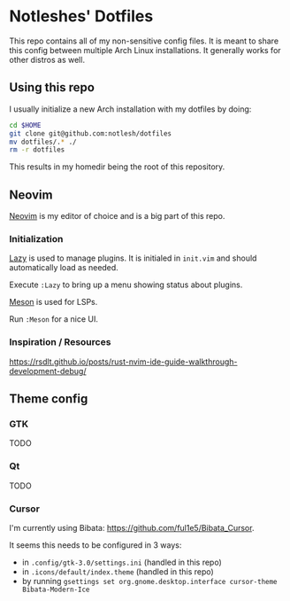 # Notleshes' Dotfiles

This repo contains all of my non-sensitive config files. It is meant to share
this config between multiple Arch Linux installations. It generally works for
other distros as well.

## Using this repo

I usually initialize a new Arch installation with my dotfiles by doing:

```sh
cd $HOME
git clone git@github.com:notlesh/dotfiles
mv dotfiles/.* ./
rm -r dotfiles
```

This results in my homedir being the root of this repository.

## Neovim

[Neovim](https://neovim.io) is my editor of choice and is a big part of this repo.

### Initialization

[Lazy](https://github.com/folke/lazy.nvim) is used to manage plugins. It is initialed in `init.vim`
and should automatically load as needed.

Execute `:Lazy` to bring up a menu showing status about plugins.

[Meson](https://github.com/williamboman/mason.nvim) is used for LSPs.

Run `:Meson` for a nice UI.

### Inspiration / Resources

https://rsdlt.github.io/posts/rust-nvim-ide-guide-walkthrough-development-debug/

## Theme config

### GTK

TODO

### Qt

TODO

### Cursor

I'm currently using Bibata: https://github.com/ful1e5/Bibata_Cursor.

It seems this needs to be configured in 3 ways:

* in `.config/gtk-3.0/settings.ini` (handled in this repo)
* in `.icons/default/index.theme` (handled in this repo)
* by running `gsettings set org.gnome.desktop.interface cursor-theme Bibata-Modern-Ice`

